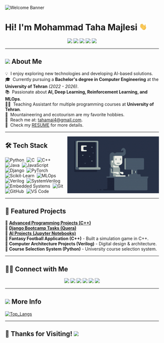 ![Welcome Banner](https://media.giphy.com/media/RbDKaczqWovIugyJmW/giphy.gif)

<h1> Hi! I'm Mohammad Taha Majlesi <img src="https://github.com/LeonardoYz/LeonardoYz/blob/main/assets/Hi.gif" width="25"></h1>

<p align="center">
  <a href="https://github.com/tahamajs"><img src="https://img.shields.io/badge/GitHub-171515?style=flat&logo=github&logoColor=white"></a>
  <a href="https://www.linkedin.com/in/tahamajlesi/"><img src="https://img.shields.io/badge/LinkedIn-0077B5?style=flat&logo=linkedin&logoColor=white"></a>
  <a href="https://x.com/tahamajlesi"><img src="https://img.shields.io/badge/X-000000?style=flat&logo=x&logoColor=white"></a>
  <a href="https://www.instagram.com/tahamajs/"><img src="https://img.shields.io/badge/Instagram-E4405F?style=flat&logo=instagram&logoColor=white"></a>
  <a href="http://huggingface.co/tahamajs/"><img src="https://img.shields.io/badge/HuggingFace-FFCC00?style=flat&logo=huggingface&logoColor=black"></a>
</p>

---

## <img src="https://emoji.gg/assets/emoji/7279-vibecat.gif" width="24"/> About Me

💡 &nbsp;I enjoy exploring new technologies and developing AI-based solutions.  
🎓 &nbsp;Currently pursuing a **Bachelor's degree in Computer Engineering** at the **University of Tehran** *(2022 - 2026)*.  
📚 &nbsp;Passionate about **AI, Deep Learning, Reinforcement Learning, and MLOps**.  
👨‍🏫 &nbsp;Teaching Assistant for multiple programming courses at **University of Tehran**.  
🌱 &nbsp;Mountaineering and ecotourism are my favorite hobbies.  
📩 &nbsp;Reach me at: [tahamaj4@gmail.com](mailto:tahamaj4@gmail.com).  
📄 &nbsp;Check my [RESUME](https://raw.githubusercontent.com/mostafa-kermaninia/about_me_PRO/master/assets/resume.pdf) for more details.

---

<img alt="Night Coding" src="https://raw.githubusercontent.com/AVS1508/AVS1508/master/assets/Night-Coding.gif" align="right"/>

## 🛠 Tech Stack

![Python](https://img.shields.io/badge/-Python-05122A?style=flat&logo=python)&nbsp;
![C](https://img.shields.io/badge/-C-05122A?style=flat&logo=C&logoColor=A8B9CC)&nbsp;
![C++](https://img.shields.io/badge/-C++-05122A?style=flat&logo=C%2B%2B&logoColor=00599C)&nbsp;
![Java](https://img.shields.io/badge/-Java-05122A?style=flat&logo=java)&nbsp;
![JavaScript](https://img.shields.io/badge/-JavaScript-05122A?style=flat&logo=javascript)&nbsp;
![Django](https://img.shields.io/badge/-Django-05122A?style=flat&logo=django)&nbsp;
![PyTorch](https://img.shields.io/badge/-PyTorch-05122A?style=flat&logo=pytorch)&nbsp;
![Scikit-Learn](https://img.shields.io/badge/-Scikit%20Learn-05122A?style=flat&logo=scikit-learn)&nbsp;
![MLOps](https://img.shields.io/badge/-MLOps-05122A?style=flat&logo=mlops)&nbsp;
![Verilog](https://img.shields.io/badge/-Verilog-05122A?style=flat&logo=verilog)&nbsp;
![SystemVerilog](https://img.shields.io/badge/-SystemVerilog-05122A?style=flat&logo=systemverilog)&nbsp;
![Embedded Systems](https://img.shields.io/badge/-Embedded%20Systems-05122A?style=flat)&nbsp;
![Git](https://img.shields.io/badge/-Git-05122A?style=flat&logo=git)&nbsp;
![GitHub](https://img.shields.io/badge/-GitHub-05122A?style=flat&logo=github)&nbsp;
![VS Code](https://img.shields.io/badge/-VS%20Code-05122A?style=flat&logo=visual-studio-code&logoColor=007ACC)&nbsp;

---



## 📂 Featured Projects

🔹 **[Advanced Programming Projects (C++)](https://github.com/tahamajs/)**  
🔹 **[Django Bootcamp Tasks (Quera)](https://github.com/tahamajs/Django_Bootcamp_tasks_Quera)**  
🔹 **[AI Projects (Jupyter Notebooks)](https://github.com/tahamajs/)**  
🔹 **Fantasy Football Application (C++)** - Built a simulation game in C++.  
🔹 **Computer Architecture Projects (Verilog)** - Digital design & architecture.  
🔹 **Course Selection System (Python)** - University course selection system.  

---

## 🤝🏻 Connect with Me

<p align="center">
  <a href="https://www.linkedin.com/in/tahamajlesi/"><img src="https://img.shields.io/badge/LinkedIn-0077B5?style=flat&logo=linkedin&logoColor=white"></a>
  <a href="mailto:tahamaj4@gmail.com"><img src="https://img.shields.io/badge/Gmail-D14836?style=flat&logo=gmail&logoColor=white"></a>
  <a href="https://github.com/tahamajs"><img src="https://img.shields.io/badge/GitHub-171515?style=flat&logo=github&logoColor=white"></a>
  <a href="https://x.com/tahamajlesi"><img src="https://img.shields.io/badge/X-000000?style=flat&logo=x&logoColor=white"></a>
  <a href="https://www.instagram.com/tahamajs/"><img src="https://img.shields.io/badge/Instagram-E4405F?style=flat&logo=instagram&logoColor=white"></a>
  <a href="http://huggingface.co/tahamajs/"><img src="https://img.shields.io/badge/HuggingFace-FFCC00?style=flat&logo=huggingface&logoColor=black"></a>
</p>

---

## <img src="https://media.idownloadblog.com/wp-content/uploads/2016/11/Animated-GIF-Banana.gif" width="50"/> More Info

<a href="https://github.com/anuraghazra/github-readme-stats">
  <img align="center" src="https://github-readme-stats.vercel.app/api/top-langs/?username=tahamajs&theme=dark&langs_count=12&layout=compact" alt="Top_Langs"/>
</a>

---

## 🎉 Thanks for Visiting! <img height="40" src="https://emoji.gg/assets/emoji/7333-parrotdance.gif">

